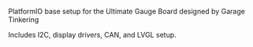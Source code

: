 PlatformIO base setup for the Ultimate Gauge Board designed by Garage Tinkering

Includes I2C, display drivers, CAN, and LVGL setup.